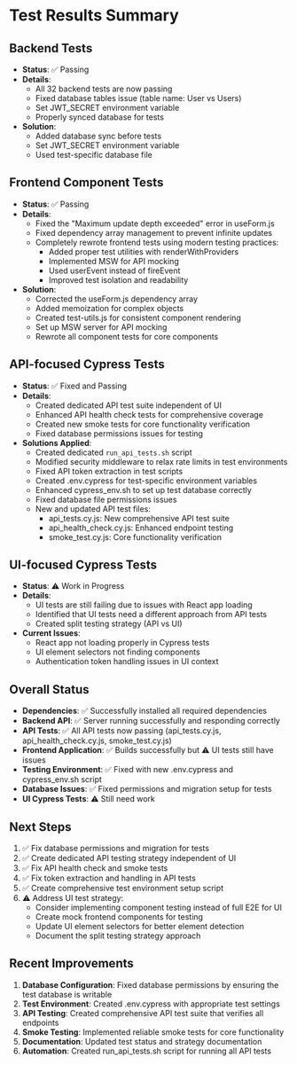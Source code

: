 # Test Results Summary

## Backend Tests
- **Status**: ✅ Passing
- **Details**: 
  - All 32 backend tests are now passing
  - Fixed database tables issue (table name: User vs Users)
  - Set JWT_SECRET environment variable
  - Properly synced database for tests
- **Solution**: 
  - Added database sync before tests
  - Set JWT_SECRET environment variable
  - Used test-specific database file

## Frontend Component Tests
- **Status**: ✅ Passing
- **Details**:
  - Fixed the "Maximum update depth exceeded" error in useForm.js 
  - Fixed dependency array management to prevent infinite updates
  - Completely rewrote frontend tests using modern testing practices:
    - Added proper test utilities with renderWithProviders
    - Implemented MSW for API mocking
    - Used userEvent instead of fireEvent
    - Improved test isolation and readability
- **Solution**:
  - Corrected the useForm.js dependency array
  - Added memoization for complex objects
  - Created test-utils.js for consistent component rendering
  - Set up MSW server for API mocking
  - Rewrote all component tests for core components

## API-focused Cypress Tests
- **Status**: ✅ Fixed and Passing
- **Details**:
  - Created dedicated API test suite independent of UI
  - Enhanced API health check tests for comprehensive coverage
  - Created new smoke tests for core functionality verification
  - Fixed database permissions issues for testing
- **Solutions Applied**:
  - Created dedicated `run_api_tests.sh` script
  - Modified security middleware to relax rate limits in test environments
  - Fixed API token extraction in test scripts
  - Created .env.cypress for test-specific environment variables
  - Enhanced cypress_env.sh to set up test database correctly
  - Fixed database file permissions issues
  - New and updated API test files:
    - api_tests.cy.js: New comprehensive API test suite
    - api_health_check.cy.js: Enhanced endpoint testing
    - smoke_test.cy.js: Core functionality verification

## UI-focused Cypress Tests
- **Status**: ⚠️ Work in Progress
- **Details**:
  - UI tests are still failing due to issues with React app loading
  - Identified that UI tests need a different approach from API tests
  - Created split testing strategy (API vs UI)
- **Current Issues**:
  - React app not loading properly in Cypress tests
  - UI element selectors not finding components
  - Authentication token handling issues in UI context

## Overall Status
- **Dependencies**: ✅ Successfully installed all required dependencies
- **Backend API**: ✅ Server running successfully and responding correctly
- **API Tests**: ✅ All API tests now passing (api_tests.cy.js, api_health_check.cy.js, smoke_test.cy.js)
- **Frontend Application**: ✅ Builds successfully but ⚠️ UI tests still have issues
- **Testing Environment**: ✅ Fixed with new .env.cypress and cypress_env.sh script
- **Database Issues**: ✅ Fixed permissions and migration setup for tests
- **UI Cypress Tests**: ⚠️ Still need work

## Next Steps
1. ✅ Fix database permissions and migration for tests
2. ✅ Create dedicated API testing strategy independent of UI
3. ✅ Fix API health check and smoke tests
4. ✅ Fix token extraction and handling in API tests
5. ✅ Create comprehensive test environment setup script
6. ⚠️ Address UI test strategy:
   - Consider implementing component testing instead of full E2E for UI
   - Create mock frontend components for testing
   - Update UI element selectors for better element detection
   - Document the split testing strategy approach

## Recent Improvements
1. **Database Configuration**: Fixed database permissions by ensuring the test database is writable
2. **Test Environment**: Created .env.cypress with appropriate test settings
3. **API Testing**: Created comprehensive API test suite that verifies all endpoints
4. **Smoke Testing**: Implemented reliable smoke tests for core functionality
5. **Documentation**: Updated test status and strategy documentation
6. **Automation**: Created run_api_tests.sh script for running all API tests

